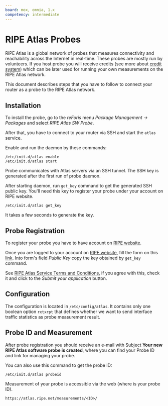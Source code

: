 ```yaml
---
board: mox, omnia, 1.x
competency: intermediate
---
```

# RIPE Atlas Probes

RIPE Atlas is a global network of probes that measures connectivity and
reachability across the Internet in real-time. These probes are mostly run by
volunteers. If you host probe you will receive credits (see more about
[credit system](https://atlas.ripe.net/docs/getting-started/credits)) which
can be later used for running your own measurements on the RIPE Atlas network.

This document describes steps that you have to follow to connect your router as
a probe to the RIPE Atlas network.

## Installation

To install the probe, go to the _reForis_ menu _Package Management → Packages_
and select _RIPE Atlas SW Probe_.

After that, you have to connect to your router via SSH and start the `atlas`
service.

Enable and run the daemon by these commands:
```
/etc/init.d/atlas enable
/etc/init.d/atlas start
```

Probe communicates with Atlas servers via an SSH tunnel. The SSH key is
generated after the first run of probe daemon.

After starting daemon, run `get_key` command to get the generated SSH public
key. You'll need this key to register your probe under your account on RIPE website.

```
/etc/init.d/atlas get_key
```

It takes a few seconds to generate the key.

## Probe Registration

To register your probe you have to have account on [RIPE website](https://access.ripe.net/registration).

Once you are logged to your account on [RIPE website](https://access.ripe.net/registration),
fill the form on this [link](https://atlas.ripe.net/apply/swprobe/).
Into form's field _Public Key_ copy the key obtained by `get_key` command.

See [RIPE Atlas Service Terms and Conditions](https://www-static.ripe.net/static/rnd-ui/atlas/media/legal/RIPEAtlasServiceTermsandConditionsV2.0.pdf),
if you agree with this, check it and click to the _Submit your application_
button.

## Configuration

The configuration is located in `/etc/config/atlas`. It contains only one
boolean option `rxtxrpt` that defines whether we want to send interface traffic
statistics as probe measurement result.

## Probe ID and Measurement

After probe registration you should receive an e-mail with
Subject __Your new RIPE Atlas software probe is created__, where you can find
your Probe ID and link for managing your probe.

You can also use this command to get the probe ID:

```
/etc/init.d/atlas probeid
```

Measurement of your probe is accessible via the web
(where __<ID>__ is your probe ID).

```
https://atlas.ripe.net/measurements/<ID>/
```
